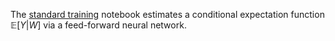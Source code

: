 The [standard training](https://github.com/pharringtonp19/rfp/blob/main/notebooks-scripts/standard_training.ipynb) notebook estimates a conditional
expectation function $\mathbb{E}[Y \vert W]$ via a feed-forward neural network. 
